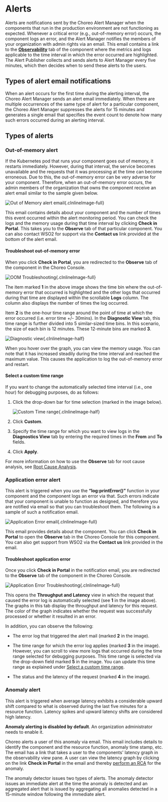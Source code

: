 # Alerts

Alerts are notifications sent by the Choreo Alert Manager when the components that run in the production environment are not functioning as expected. Whenever a critical error (e.g., out-of-memory error) occurs, the component logs an error, and the Alert Manager notifies the members of your organization with admin rights via an email. This email contains a link to the [**Observability**](../observability/observability-overview.md) tab of the component where the metrics and logs applicable to the time interval in which the error occurred are highlighted. The Alert Publisher collects and sends alerts to Alert Manager every five minutes, which then decides when to send these alerts to the users.


## Types of alert email notifications

When an alert occurs for the first time during the alerting interval, the Choreo Alert Manager sends an alert email immediately. When there are multiple occurrences of the same type of alert for a particular component, the Choreo Alert Manager suppresses the alerts for 15 minutes and generates a single email that specifies the event count to denote how many such errors occurred during an alerting interval.

## Types of alerts

### Out-of-memory alert

If the Kubernetes pod that runs your component goes out of memory, it restarts immediately. However, during that interval, the service becomes unavailable and the requests that it was processing at the time can become erroneous.
Due to this, the out-of-memory error can be very adverse for your component. Therefore, when an out-of-memory error occurs, the admin members of the organization that owns the component receive an alert email similar to the sample given below.


![Out of Memory alert email](../assets/img/alerting/oom-email.png){.cInlineImage-full}

This email contains details about your component and the number of times this event occurred within the alert monitoring period.
You can check the logs and the memory usage during that time interval by clicking **Check in Portal**. This takes you to the **Observe** tab of that particular component. You can also contact WSO2 for support via the **Contact us** link provided at the bottom of the alert email.

#### Troubleshoot out-of-memory error

When you click **Check in Portal**, you are redirected to the **Observe** tab of the component in the Choreo Console.

![OOM Troubleshooting](../assets/img/alerting/oom-troubleshooting.png){.cInlineImage-full}

The item marked **1** in the above image shows the time bin where the out-of-memory error that occurred is highlighted and the other logs that occurred during that time are displayed within the scrollable **Logs** column. The column also displays the number of times the log occurred.

Item **2** is the one-hour time range around the point of time at which the error occurred (i.e. error time +/- 30mins). In the **Diagnostic View** tab, this time range is further divided into 5 similar-sized time bins. In this scenario, the size of each bin is 12 minutes. These 12-minute bins are marked **3**.

![Diagnostic view](../assets/img/alerting/diagnostic-view-values.png){.cInlineImage-half}

When you hover over the graph, you can view the memory usage. You can note that it has increased steadily during the time interval and reached the maximum value. This causes the application to log the out-of-memory error and restart.

#### Select a custom time range

If you want to change the automatically selected time interval (i.e., one hour) for debugging purposes, do as follows:

1. Click the drop-down bar for time selection (marked in the image below).

    ![Custom Time range](../assets/img/alerting/custom-time-range.png){.cInlineImage-half}

2. Click **Custom**.
   
3. Specify the time range for which you want to view logs in the **Diagnostics View** tab by entering the required times in the **From** and **To** fields.

4. Click **Apply**.

For more information on how to use the **Observe** tab for root cause analysis, see [Root Cause Analysis](../observability/root-cause-analysis.md).

### Application error alert

This alert is triggered when you use the **“log:printError()”** function in your component and the component logs an error via that. Such errors indicate that your component is unable to function as designed, and therefore you are notified via email so that you can troubleshoot them. The following is a sample of such a notification email. 

![Application Error email](../assets/img/alerting/application-error-email.png){.cInlineImage-full}

This email provides details about the component. You can click **Check in Portal** to open the **Observe** tab in the Choreo Console for this component. You can also get support from WSO2 via the **Contact us** link provided in the email.

#### Troubleshoot application error

Once you click **Check in Portal** in the notification email, you are redirected to the **Observe** tab of the component in the Choreo Console.

![Application Error Troubleshooting](../assets/img/alerting/application-error-troubleshooting.png){.cInlineImage-full}

This opens the **Throughput and Latency** view in which the request that caused the error log is automatically selected (see **1**  in the image above). The graphs in this tab display the throughput and latency for this request. The color of the graph indicates whether the request was successfully processed or whether it resulted in an error. 

In addition, you can observe the following:

- The error log that triggered the alert mail (marked **2** in the image).

- The time range for which the error log applies (marked **3** in the image). However, you can scroll to view more logs that occurred during the time range selected for debugging purposes. This time range is selected via the drop-down field marked **5** in the image. You can update this time range as explained under [Select a custom time range](#select-a-custom-time-range).

- The status and the latency of the request (marked **4** in the image).

### Anomaly alert 

This alert is triggered when average latency exhibits a considerable upward shift compared to what is observed during the last five minutes for a resource function. Latency spikes and upward latency shifts are considered high latency. 

**Anomaly alerting is disabled by default**. An organization administrator needs to enable it. 

Choreo alerts a user of this anomaly via email. This email includes details to identify the component and the resource function, anomaly time stamp, etc. The email has a link that takes a user to the components' latency graph in the observability view pane. A user can view the latency graph by clicking on the link **Check in Portal** in the email and thereby [perform an RCA](https://wso2.com/choreo/docs/observability/root-cause-analysis/) for the anomaly. 

The anomaly detector issues two types of alerts. The anomaly detector issues an immediate alert at the time the anomaly is detected and an aggregated alert that is issued by aggregating all anomalies detected in a 15-minute window following the immediate alert.